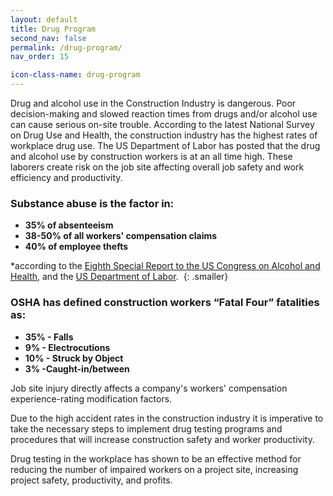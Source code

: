 ```yaml
---
layout: default
title: Drug Program
second_nav: false
permalink: /drug-program/
nav_order: 15

icon-class-name: drug-program
---
```


Drug and alcohol use in the Construction Industry is dangerous. Poor decision-making and slowed reaction times from drugs and/or alcohol use can cause serious on-site trouble. According to the latest National Survey on Drug Use and Health, the construction industry has the highest rates of workplace drug use. The US Department of Labor has posted that the drug and alcohol use by construction workers is at an all time high. These laborers create risk on the job site affecting overall job safety and work efficiency and productivity.

### Substance abuse is the factor in:

* **35% of absenteeism**
* **38-50% of all workers' compensation claims **
* **40% of employee thefts**

*according to the [Eighth Special Report to the US Congress on Alcohol and Health][special-report], and the [US Department of Labor][US-dept-labor]. 
{: .smaller}

### OSHA has defined construction workers “Fatal Four” fatalities as:

* **35% - Falls**
* **9% - Electrocutions**
* **10% - Struck by Object **
* **3% -Caught-in/between**


Job site injury directly affects a company's workers' compensation experience-rating modification factors.

Due to the high accident rates in the construction industry it is imperative  to take the necessary steps to implement drug testing programs and procedures that will increase construction safety and worker productivity.

Drug testing in the workplace has shown to be an effective method for reducing the number of impaired workers on a project site, increasing project safety, productivity, and profits.


[special-report]: http://www.worldcat.org/title/eighth-special-report-to-the-us-congress-on-alcohol-and-health-from-the-secretary-of-health-and-human-services/oclc/29239603
[special-report2]: https://books.google.com/books/about/Eighth_special_report_to_the_U_S_Congres.html?id=RN_2brkTbr4C
[US-dept-labor]: https://www.dol.gov/
